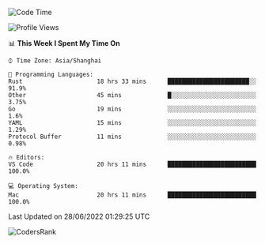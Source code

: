 <!--START_SECTION:waka-->
![Code Time](http://img.shields.io/badge/Code%20Time-1%2C440%20hrs%2045%20mins-blue)

![Profile Views](http://img.shields.io/badge/Profile%20Views-27-blue)

📊 **This Week I Spent My Time On** 

```text
⌚︎ Time Zone: Asia/Shanghai

💬 Programming Languages: 
Rust                     18 hrs 33 mins      ███████████████████████░░   91.9% 
Other                    45 mins             █░░░░░░░░░░░░░░░░░░░░░░░░   3.75% 
Go                       19 mins             ░░░░░░░░░░░░░░░░░░░░░░░░░   1.6% 
YAML                     15 mins             ░░░░░░░░░░░░░░░░░░░░░░░░░   1.29% 
Protocol Buffer          11 mins             ░░░░░░░░░░░░░░░░░░░░░░░░░   0.98%

🔥 Editors: 
VS Code                  20 hrs 11 mins      █████████████████████████   100.0%

💻 Operating System: 
Mac                      20 hrs 11 mins      █████████████████████████   100.0%

```


 Last Updated on 28/06/2022 01:29:25 UTC
<!--END_SECTION:waka-->

![CodersRank](https://cr-skills-chart-widget.azurewebsites.net/api/api?username=BugenZhao&padding=16&tooltip=true&branding=false&sort-by-score=true&skills=Rust%2C%20Swift%2C%20C%2C%20TypeScript%2C%20Java%2C%20Go%2C%20Dart%2C%20C%2B%2B%2C%20Python%2C%20Assembly%2C%20Shell%2C%20Kotlin)
